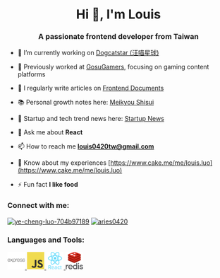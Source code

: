 <h1 align="center">Hi 👋, I'm Louis</h1>
<h3 align="center">A passionate frontend developer from Taiwan</h3>

- 🔭 I’m currently working on [Dogcatstar (汪喵星球)](https://www.dogcatstar.com/)
  
- 💼 Previously worked at [GosuGamers](https://www.gosugamers.net/), focusing on gaming content platforms

- 📝 I regularly write articles on [Frontend Documents](https://www.notion.so/1c8e1af1e0c58000af9af1a06e5f30e2?v=1c8e1af1e0c580609ad0000c9301a649&source=copy_link)

- 📚 Personal growth notes here: [Meikyou Shisui](https://www.notion.so/231e1af1e0c5803eb87cfd2834f39d2d?source=copy_link)
  
- 📰 Startup and tech trend news here: [Startup News](https://www.notion.so/Startup-News-21fe1af1e0c580a08b4af5e790b0eec7?source=copy_link)

- 💬 Ask me about **React**

- 📫 How to reach me **louis0420tw@gmail.com**

- 📄 Know about my experiences [https://www.cake.me/me/louis.luo](https://www.cake.me/me/louis.luo)

- ⚡ Fun fact **I like food**

<h3 align="left">Connect with me:</h3>
<p align="left">
<a href="https://linkedin.com/in/ye-cheng-luo-704b97189" target="blank"><img align="center" src="https://raw.githubusercontent.com/rahuldkjain/github-profile-readme-generator/master/src/images/icons/Social/linked-in-alt.svg" alt="ye-cheng-luo-704b97189" height="30" width="40" /></a>
<a href="https://www.leetcode.com/aries0420" target="blank"><img align="center" src="https://raw.githubusercontent.com/rahuldkjain/github-profile-readme-generator/master/src/images/icons/Social/leet-code.svg" alt="aries0420" height="30" width="40" /></a>
</p>

<h3 align="left">Languages and Tools:</h3>
<p align="left">
  <a href="https://expressjs.com" target="_blank" rel="noreferrer">
    <img src="https://raw.githubusercontent.com/devicons/devicon/master/icons/express/express-original-wordmark.svg" alt="express" width="40" height="40"/>
  </a>
  <a href="https://developer.mozilla.org/en-US/docs/Web/JavaScript" target="_blank" rel="noreferrer">
    <img src="https://raw.githubusercontent.com/devicons/devicon/master/icons/javascript/javascript-original.svg" alt="javascript" width="40" height="40"/>
  </a>
  <a href="https://reactjs.org/" target="_blank" rel="noreferrer">
    <img src="https://raw.githubusercontent.com/devicons/devicon/master/icons/react/react-original-wordmark.svg" alt="react" width="40" height="40"/>
  </a>
  <a href="https://redis.io" target="_blank" rel="noreferrer">
    <img src="https://raw.githubusercontent.com/devicons/devicon/master/icons/redis/redis-original-wordmark.svg" alt="redis" width="40" height="40"/>
  </a>
</p>
